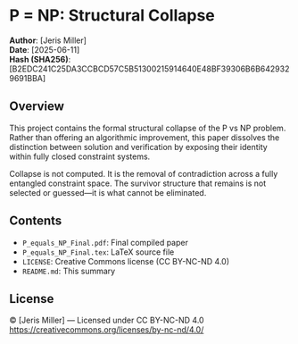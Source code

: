 # P = NP: Structural Collapse

**Author**: [Jeris Miller]  
**Date**: [2025-06-11]  
**Hash (SHA256)**: [B2EDC241C25DA3CCBCD57C5B51300215914640E48BF39306B6B6429329691BBA]

## Overview

This project contains the formal structural collapse of the P vs NP problem. Rather than offering an algorithmic improvement, this paper dissolves the distinction between solution and verification by exposing their identity within fully closed constraint systems.

Collapse is not computed. It is the removal of contradiction across a fully entangled constraint space. The survivor structure that remains is not selected or guessed—it is what cannot be eliminated.

## Contents

- `P_equals_NP_Final.pdf`: Final compiled paper
- `P_equals_NP_Final.tex`: LaTeX source file
- `LICENSE`: Creative Commons license (CC BY-NC-ND 4.0)
- `README.md`: This summary

## License

© [Jeris Miller] — Licensed under CC BY-NC-ND 4.0  
https://creativecommons.org/licenses/by-nc-nd/4.0/
